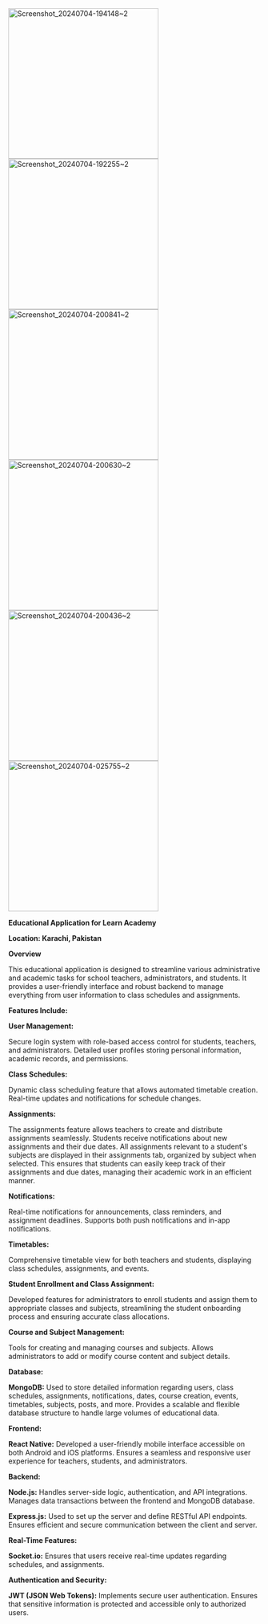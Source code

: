 






 <img src="https://github.com/hasanma1ik/eduthree/assets/991a4982-49a4-42b5-a060-1806643980c8" alt="Screenshot_20240704-194148~2" width="300"/>
<img src="https://github.com/hasanma1ik/eduthree/assets/126330616/05fb2bac-1360-45a3-9bb0-346e41815000" alt="Screenshot_20240704-192255~2" width="300"/>
 <img src="https://github.com/hasanma1ik/eduthree/assets/126330616/7a47e6ce-4991-4a32-a2d3-f8ed6e02b7a8" alt="Screenshot_20240704-200841~2" width="300"/>
<img src="https://github.com/hasanma1ik/eduthree/assets/126330616/65a608d5-90f1-4e90-b2ef-c3bff1ce8d01" alt="Screenshot_20240704-200630~2" width="300"/>
<img src="https://github.com/hasanma1ik/eduthree/assets/126330616/e0d916d6-b952-4b08-97cb-f5883cf7d754" alt="Screenshot_20240704-200436~2" width="300"/>
<img src="https://github.com/hasanma1ik/eduthree/assets/126330616/ff286a61-bf33-4d75-be25-12e28bc3abd6" alt="Screenshot_20240704-025755~2" width="300"/>
 
 
 
 
 <strong>Educational Application for Learn Academy</strong>
 
<strong>Location: Karachi, Pakistan </strong>


<strong>Overview</strong>

This educational application is designed to streamline various administrative and academic tasks for school teachers, administrators, and students. It provides a user-friendly interface and robust backend to manage everything from user information to class schedules and assignments.

<strong>Features Include:</strong>

<strong>User Management:</strong>

Secure login system with role-based access control for students, teachers, and administrators.
Detailed user profiles storing personal information, academic records, and permissions.

<strong>Class Schedules:</strong>

Dynamic class scheduling feature that allows automated timetable creation.
Real-time updates and notifications for schedule changes.

<strong>Assignments:</strong>

The assignments feature allows teachers to create and distribute assignments seamlessly. Students receive notifications about new assignments and their due dates. All assignments relevant to a student's subjects are displayed in their assignments tab, organized by subject when selected. This ensures that students can easily keep track of their assignments and due dates, managing their academic work in an efficient manner.

<strong>Notifications:</strong>

Real-time notifications for announcements, class reminders, and assignment deadlines.
Supports both push notifications and in-app notifications.

<strong>Timetables:</strong>

Comprehensive timetable view for both teachers and students, displaying class schedules, assignments, and events.

<strong>Student Enrollment and Class Assignment:</strong>

Developed features for administrators to enroll students and assign them to appropriate classes and subjects, streamlining the student onboarding process and ensuring accurate class allocations.


<strong>Course and Subject Management:</strong>

Tools for creating and managing courses and subjects.
Allows administrators to add or modify course content and subject details.



<strong>Database:</strong>

<strong>MongoDB:</strong>
Used to store detailed information regarding users, class schedules, assignments, notifications, dates, course creation, events, timetables, subjects, posts, and more.
Provides a scalable and flexible database structure to handle large volumes of educational data.

<strong>Frontend:</strong>

<strong>React Native:</strong>
Developed a user-friendly mobile interface accessible on both Android and iOS platforms.
Ensures a seamless and responsive user experience for teachers, students, and administrators.

<strong>Backend:</strong>

<strong>Node.js:</strong>
Handles server-side logic, authentication, and API integrations.
Manages data transactions between the frontend and MongoDB database.

<strong>Express.js:</strong>
Used to set up the server and define RESTful API endpoints.
Ensures efficient and secure communication between the client and server.

<strong>Real-Time Features:</strong>

<strong>Socket.io:</strong>
Ensures that users receive real-time updates regarding schedules, and assignments.

<strong>Authentication and Security:</strong>

<strong>JWT (JSON Web Tokens):</strong>
Implements secure user authentication. Ensures that sensitive information is protected and accessible only to authorized users.




















